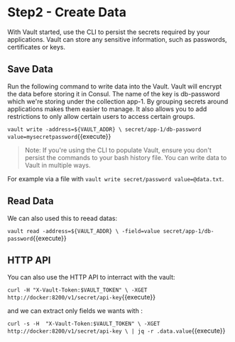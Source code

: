# Step2 - Create Data

With Vault started, use the CLI to persist the secrets required by your applications. Vault can store any sensitive information, such as passwords, certificates or keys.

## Save Data

Run the following command to write data into the Vault. Vault will encrypt the data before storing it in Consul. The name of the key is db-password which we're storing under the collection app-1. By grouping secrets around applications makes them easier to manage. It also allows you to add restrictions to only allow certain users to access certain groups.

`vault write -address=${VAULT_ADDR} \
  secret/app-1/db-password value=mysecretpassword`{{execute}}
  
>  Note: If you're using the CLI to populate Vault, ensure you don't persist the commands to your bash history file. You can write data to Vault in multiple ways. 

For example via a file with `vault write secret/password value=@data.txt`.

## Read Data

We can also used this to reead datas:

`vault read -address=${VAULT_ADDR} \
  -field=value secret/app-1/db-password`{{execute}}
  

## HTTP API

You can also use the HTTP API to interract with the vault:

`curl -H "X-Vault-Token:$VAULT_TOKEN" \
  -XGET http://docker:8200/v1/secret/api-key`{{execute}}

and we can extract only fields we wants with :

`curl -s -H  "X-Vault-Token:$VAULT_TOKEN" \
  -XGET http://docker:8200/v1/secret/api-key \
    | jq -r .data.value`{{execute}}
